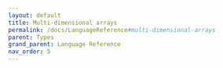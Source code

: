 ```yaml
---
layout: default
title: Multi-dimensional arrays
permalink: /docs/LanguageReference#multi-dimensional-arrays
parent: Types
grand_parent: Language Reference
nav_order: 5
---
```

